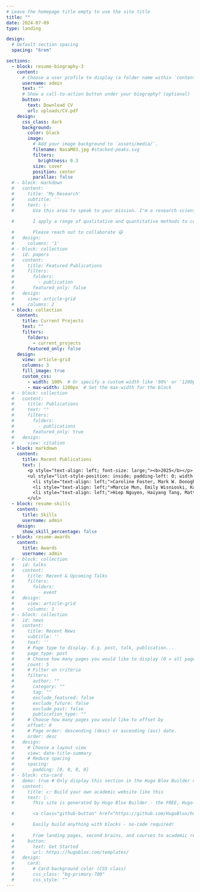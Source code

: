 ```yaml
---
# Leave the homepage title empty to use the site title
title: ""
date: 2024-07-09
type: landing

design:
  # Default section spacing
  spacing: "6rem"

sections:
  - block: resume-biography-3
    content:
      # Choose a user profile to display (a folder name within `content/authors/`)
      username: admin
      text: ""
      # Show a call-to-action button under your biography? (optional)
      button:
        text: Download CV
        url: uploads/CV.pdf
    design:
      css_class: dark
      background:
        color: black
        image:
          # Add your image background to `assets/media/`.
          filename: NasaM83.jpg #stacked-peaks.svg
          filters:
            brightness: 0.3
          size: cover
          position: center
          parallax: false
  # - block: markdown
  #   content:
  #     title: 'My Research'
  #     subtitle: ''
  #     text: |-
  #       Use this area to speak to your mission. I'm a research scientist in the Moonshot team at DeepMind. I blog about machine learning, deep learning, and moonshots.

  #       I apply a range of qualitative and quantitative methods to comprehensively investigate the role of science and technology in the economy.
        
  #       Please reach out to collaborate 😃
  #   design:
  #     columns: '1'
  # - block: collection
  #   id: papers
  #   content:
  #     title: Featured Publications
  #     filters:
  #       folders:
  #         - publication
  #       featured_only: false
  #   design:
  #     view: article-grid
  #     columns: 2
  - block: collection
    content:
      title: Current Projects
      text: ""
      filters:
        folders:
          - current_projects
        featured_only: false
    design:
      view: article-grid
      columns: 3
      fill_image: true
      custom_css:
        - width: 100%  # Or specify a custom width like '90%' or '1200px'
        - max-width: 1200px  # Set the max-width for the block
  # - block: collection
  #   content:
  #     title: Publications
  #     text: ""
  #     filters:
  #       folders:
  #         - publications
  #       featured_only: true
  #   design:
  #     view: citation
  - block: markdown
    content:
      title: Recent Publications
      text: |
        <p style="text-align: left; font-size: large;"><b>2025</b></p>
        <ul style="list-style-position: inside; padding-left: 0; width: 1000px;">
          <li style="text-align: left;">Caroline Foster, Mark W. Donoghoe, Andrew Battisti, <b>et al.</b> The MAGPI Survey: the kinematic morphology-density relation (or lack thereof) and the Hubble sequence at z ∼ 0.3 <i>Publications of the Astronomical Society of Australia, accepted for publication, February 2025</i><br><a href="https://arxiv.org/abs/2502.16751">arxiv</a></li>
          <li style="text-align: left;">Marcie Mun, Emily Wisnioski, Katherine E. Harborne, <b>et al.</b> The MAGPI Survey: radial trends in star formation across different cosmological simulations in comparison with observations at z ∼ 0.3 <i>Monthly Notices of the Royal Astronomical Society, accepted for publication, February 2025</i><br><a href="https://arxiv.org/abs/2411.17882">arxiv</a> <a href="https://academic.oup.com/mnras/advance-article/doi/10.1093/mnras/staf342/8045600">MNRAS</a></li>
          <li style="text-align: left;">Hiep Nguyen, Haiyang Tang, Matthew Alger, Antoine Marchal, <b>Eric G. M. Muller</b>, Cheng Soon Ong, N. M. McClure-Griffiths. TPCNet: representation learning for HI mapping <i>Monthly Notices of the Royal Astronomical Society, Volume 536, Issue 1, January 2025, Pages 962-987</i><br><a href="http://arxiv.org/abs/2411.13325">arxiv</a> <a href=https://academic.oup.com/mnras/article/536/1/962/7908519">MNRAS</a></li>
        </ul>
  - block: resume-skills
    content:
      title: Skills
      username: admin
    design:
      show_skill_percentage: false
  - block: resume-awards
    content:
      title: Awards
      username: admin
  # - block: collection
  #   id: talks
  #   content:
  #     title: Recent & Upcoming Talks
  #     filters:
  #       folders:
  #         - event
  #   design:
  #     view: article-grid
  #     columns: 1
  # - block: collection
  #   id: news
  #   content:
  #     title: Recent News
  #     subtitle: ''
  #     text: ''
  #     # Page type to display. E.g. post, talk, publication...
  #     page_type: post
  #     # Choose how many pages you would like to display (0 = all pages)
  #     count: 5
  #     # Filter on criteria
  #     filters:
  #       author: ""
  #       category: ""
  #       tag: ""
  #       exclude_featured: false
  #       exclude_future: false
  #       exclude_past: false
  #       publication_type: ""
  #     # Choose how many pages you would like to offset by
  #     offset: 0
  #     # Page order: descending (desc) or ascending (asc) date.
  #     order: desc
  #   design:
  #     # Choose a layout view
  #     view: date-title-summary
  #     # Reduce spacing
  #     spacing:
  #       padding: [0, 0, 0, 0]
  # - block: cta-card
  #   demo: true # Only display this section in the Hugo Blox Builder demo site
  #   content:
  #     title: 👉 Build your own academic website like this
  #     text: |-
  #       This site is generated by Hugo Blox Builder - the FREE, Hugo-based open source website builder trusted by 250,000+ academics like you.

  #       <a class="github-button" href="https://github.com/HugoBlox/hugo-blox-builder" data-color-scheme="no-preference: light; light: light; dark: dark;" data-icon="octicon-star" data-size="large" data-show-count="true" aria-label="Star HugoBlox/hugo-blox-builder on GitHub">Star</a>

  #       Easily build anything with blocks - no-code required!
        
  #       From landing pages, second brains, and courses to academic resumés, conferences, and tech blogs.
  #     button:
  #       text: Get Started
  #       url: https://hugoblox.com/templates/
  #   design:
  #     card:
  #       # Card background color (CSS class)
  #       css_class: "bg-primary-700"
  #       css_style: ""
---
```

